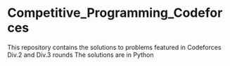 # Competitive_Programming_Codeforces
This repository contains the solutions to problems featured in Codeforces Div.2 and Div.3 rounds
The solutions are in Python
